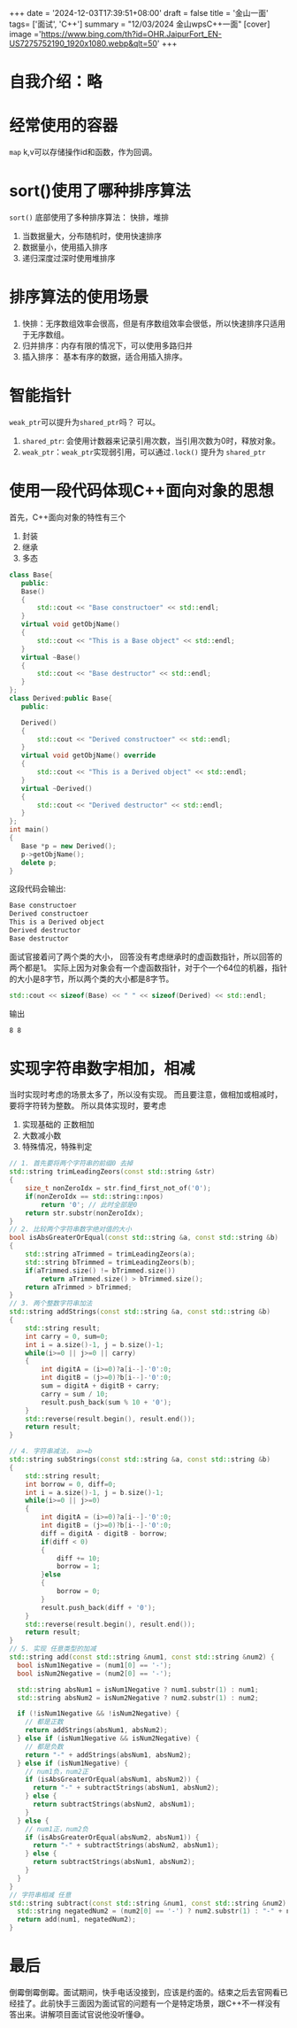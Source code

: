 +++
date = '2024-12-03T17:39:51+08:00'
draft = false
title = '金山一面'
tags=  ['面试', 'C++']
summary = "12/03/2024 金山wpsC++一面"
[cover]
image ='https://www.bing.com/th?id=OHR.JaipurFort_EN-US7275752190_1920x1080.webp&qlt=50'
+++
# 自我介绍：略
# 经常使用的容器
`map` k,v可以存储操作id和函数，作为回调。
# sort()使用了哪种排序算法
`sort()` 底部使用了多种排序算法： 快排，堆排
1. 当数据量大，分布随机时，使用快速排序
2. 数据量小，使用插入排序
2. 递归深度过深时使用堆排序
# 排序算法的使用场景
1. 快排：无序数组效率会很高，但是有序数组效率会很低，所以快速排序只适用于无序数组。
2. 归并排序：内存有限的情况下，可以使用多路归并
3. 插入排序： 基本有序的数据，适合用插入排序。
# 智能指针
`weak_ptr`可以提升为`shared_ptr`吗？
可以。
1. `shared_ptr`: 会使用计数器来记录引用次数，当引用次数为0时，释放对象。
2. `weak_ptr`：`weak_ptr`实现弱引用，可以通过`.lock()` 提升为 `shared_ptr`
# 使用一段代码体现C++面向对象的思想
 首先，C++面向对象的特性有三个
 1. 封装
 2. 继承
 3. 多态
 ```C++
class Base{
    public:
    Base()
    {
        std::cout << "Base constructoer" << std::endl;
    }
    virtual void getObjName()
    {
        std::cout << "This is a Base object" << std::endl;
    }
    virtual ~Base()
    {
        std::cout << "Base destructor" << std::endl;
    }
};
class Derived:public Base{
    public:

    Derived()
    {
        std::cout << "Derived constructoer" << std::endl;
    }
    virtual void getObjName() override
    {
        std::cout << "This is a Derived object" << std::endl;
    }
    virtual ~Derived()
    {
        std::cout << "Derived destructor" << std::endl;
    }
};
int main()
{
    Base *p = new Derived();
    p->getObjName();
    delete p;
}
 ```
这段代码会输出:
```bash
Base constructoer
Derived constructoer
This is a Derived object
Derived destructor
Base destructor
```
面试官接着问了两个类的大小，
回答没有考虑继承时的虚函数指针，所以回答的两个都是1。
实际上因为对象会有一个虚函数指针，对于个一个64位的机器，指针的大小是8字节，所以两个类的大小都是8字节。
```C++
std::cout << sizeof(Base) << " " << sizeof(Derived) << std::endl;
```
输出
```bash
8 8
```
# 实现字符串数字相加，相减
当时实现时考虑的场景太多了，所以没有实现。
而且要注意，做相加或相减时，要将字符转为整数。
所以具体实现时，要考虑
1. 实现基础的 正数相加
2. 大数减小数
3. 特殊情况，特殊判定
```C++
// 1. 首先要将两个字符串的前缀0 去掉
std::string trimLeadingZeors(const std::string &str)
{
    size_t nonZeroIdx = str.find_first_not_of('0');
    if(nonZeroIdx == std::string::npos)
        return '0'; // 此时全部是0
    return str.substr(nonZeroIdx);
}
// 2. 比较两个字符串数字绝对值的大小
bool isAbsGreaterOrEqual(const std::string &a, const std::string &b)
{
    std::string aTrimmed = trimLeadingZeors(a);
    std::string bTrimmed = trimLeadingZeors(b);
    if(aTrimmed.size() != bTrimmed.size())
        return aTrimmed.size() > bTrimmed.size();
    return aTrimmed > bTrimmed;
}
// 3. 两个整数字符串加法
std::string addStrings(const std::string &a, const std::string &b)
{
    std::string result;
    int carry = 0, sum=0;
    int i = a.size()-1, j = b.size()-1;
    while(i>=0 || j>=0 || carry)
    {
        int digitA = (i>=0)?a[i--]-'0':0;
        int digitB = (j>=0)?b[i--]-'0':0;
        sum = digitA + digitB + carry;
        carry = sum / 10;
        result.push_back(sum % 10 + '0');
    }
    std::reverse(result.begin(), result.end());
    return result;
}

// 4. 字符串减法， a>=b
std::string subStrings(const std::string &a, const std::string &b)
{
    std::string result;
    int borrow = 0, diff=0;
    int i = a.size()-1, j = b.size()-1;
    while(i>=0 || j>=0)
    {
        int digitA = (i>=0)?a[i--]-'0':0;
        int digitB = (j>=0)?b[i--]-'0':0;
        diff = digitA - digitB - borrow;
        if(diff < 0)
        {
            diff += 10;
            borrow = 1;
        }else 
        {
            borrow = 0;
        }
        result.push_back(diff + '0');
    }
    std::reverse(result.begin(), result.end());
    return result;
}
// 5. 实现 任意类型的加减
std::string add(const std::string &num1, const std::string &num2) {
  bool isNum1Negative = (num1[0] == '-');
  bool isNum2Negative = (num2[0] == '-');

  std::string absNum1 = isNum1Negative ? num1.substr(1) : num1;
  std::string absNum2 = isNum2Negative ? num2.substr(1) : num2;

  if (!isNum1Negative && !isNum2Negative) {
    // 都是正数
    return addStrings(absNum1, absNum2);
  } else if (isNum1Negative && isNum2Negative) {
    // 都是负数
    return "-" + addStrings(absNum1, absNum2);
  } else if (isNum1Negative) {
    // num1负，num2正
    if (isAbsGreaterOrEqual(absNum1, absNum2)) {
      return "-" + subtractStrings(absNum1, absNum2);
    } else {
      return subtractStrings(absNum2, absNum1);
    }
  } else {
    // num1正，num2负
    if (isAbsGreaterOrEqual(absNum2, absNum1)) {
      return "-" + subtractStrings(absNum2, absNum1);
    } else {
      return subtractStrings(absNum1, absNum2);
    }
  }
}
// 字符串相减 任意
std::string subtract(const std::string &num1, const std::string &num2) {
  std::string negatedNum2 = (num2[0] == '-') ? num2.substr(1) : "-" + num2;
  return add(num1, negatedNum2);
}
```
# 最后
倒霉倒霉倒霉。面试期间，快手电话没接到，应该是约面的。结束之后去官网看已经挂了。此前快手三面因为面试官的问题有一个是特定场景，跟C++不一样没有答出来。讲解项目面试官说他没听懂😅。